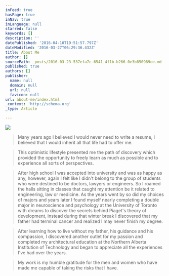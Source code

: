 ```yaml
---
inFeed: true
hasPage: true
inNav: true
inLanguage: null
starred: false
keywords: []
description: ''
datePublished: '2016-04-10T19:51:57.797Z'
dateModified: '2016-03-27T06:29:36.432Z'
title: About Me
author: []
sourcePath: _posts/2016-03-23-537efa7c-6541-4f1b-b266-0e3b850989ee.md
published: true
authors: []
publisher:
  name: null
  domain: null
  url: null
  favicon: null
url: about-me/index.html
_context: 'http://schema.org'
_type: Article

---
```

![](https://the-grid-user-content.s3-us-west-2.amazonaws.com/2e8be312-7bf5-4de0-abf4-10e8104a0ba5.jpg)

> Many years ago I believed I would never need to write a resume, I believed that I would inherit all that life had to offer me. 

> This optimistic lifestyle presented me the path of discovery which provided the opportunity to freely learn as much as possible and to experience all sorts of perspectives. 

> After high school I was accepted into university and was as happy as any, however, again I felt like I didn't belong to the group of students who were destined to be doctors, lawyers or engineers. So I roamed the halls sitting in classes that caught my attention be it related to engineering, law or medicine. As the years went by so did my choices of majors and years later I found myself nearly completing a double major in neuroscience and psychology at the University of Toronto with dreams to discover the secrets behind Piaget's theory of development, instead during that winter break I discovered that my father had terminal cancer and realized I may never finish my degree. 

> After learning how to live without my father, his guidance and his compassion, I discovered another outlet for my passion and completed my architectural education at the Northern Alberta Institution of Technology and began to appreciate all the experiences I've had over the years. 

> My work is my humble gratitude for the men and women who have made me capable of taking the risks that I have.